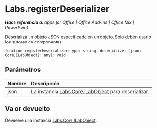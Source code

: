 
# Labs.registerDeserializer

 _**Hace referencia a:** apps for Office | Office Add-ins | Office Mix | PowerPoint_

Deserializa un objeto JSON especificado en un objeto. Solo deben usarlo los autores de componentes.

```
function registerDeserializer(type: string, deserialize: (json: Core.ILabObject): any): void
```


## Parámetros


|**Nombre**|**Descripción**|
|:-----|:-----|
|json|La instancia [Labs.Core.ILabObject](../../reference/office-mix/labs.core.ilabobject.md) para deserializar.|

## Valor devuelto

Devuelve una instancia [Labs.Core.ILabObject](../../reference/office-mix/labs.core.ilabobject.md).

